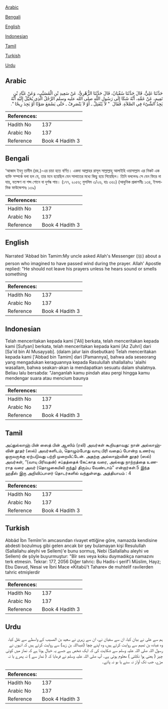 [Arabic](#arabic)

[Bengali](#bengali)

[English](#english)

[Indonesian](#indonesian)

[Tamil](#tamil)

[Turkish](#turkish)

[Urdu](#urdu)

## Arabic


<div dir="rtl" lang="ar" style={{fontSize:'larger',backgroundColor:'#f8f9fa',padding:20}}>
حَدَّثَنَا عَلِيٌّ، قَالَ حَدَّثَنَا سُفْيَانُ، قَالَ حَدَّثَنَا الزُّهْرِيُّ، عَنْ سَعِيدِ بْنِ الْمُسَيَّبِ، وَعَنْ عَبَّادِ بْنِ تَمِيمٍ، عَنْ عَمِّهِ، أَنَّهُ شَكَا إِلَى رَسُولِ اللَّهِ صلى الله عليه وسلم الرَّجُلُ الَّذِي يُخَيَّلُ إِلَيْهِ أَنَّهُ يَجِدُ الشَّىْءَ فِي الصَّلاَةِ‏.‏ فَقَالَ ‏ "‏ لاَ يَنْفَتِلْ ـ أَوْ لاَ يَنْصَرِفْ ـ حَتَّى يَسْمَعَ صَوْتًا أَوْ يَجِدَ رِيحًا ‏"‏‏.‏
</div>
<div style={{backgroundColor:'#f8f9fa',padding:20, marginBottom: 10}}><table> <thead> <tr> <th>References:</th> <th></th> </tr> </thead> <tbody><tr><td>Hadith No</td><td>137</td></tr><tr><td>Arabic No</td><td>137</td></tr><tr><td>Reference</td><td>Book 4 Hadith 3</td></tr></tbody></table></div>

## Bengali


<div dir="ltr" lang="bn" style={{fontSize:'larger',backgroundColor:'#f8f9fa',padding:20}}>
‘আব্বাদ ইবনু তামীম (রহ.)-এর চাচা হতে বর্ণিত। একদা আল্লাহর রাসূল সাল্লাল্লাহু আলাইহি ওয়াসাল্লাম এর নিকট এক ব্যক্তি সম্পর্কে বলা হল যে, তার মনে হয়েছিল যেন সালাতের মধ্যে কিছু হয়ে গিয়েছিল। তিনি বললেনঃ সে যেন ফিরে না যায়, যতক্ষণ না শব্দ শোনে বা দুর্গন্ধ পায়। (১৭৭, ২০৫৬; মুসলিম ৩/২৬, হাঃ ৩৬১) (আধুনিক প্রকাশনীঃ ১৩৪, ইসলামিক ফাউন্ডেশনঃ ১৩৯)
</div>
<div style={{backgroundColor:'#f8f9fa',padding:20, marginBottom: 10}}><table> <thead> <tr> <th>References:</th> <th></th> </tr> </thead> <tbody><tr><td>Hadith No</td><td>137</td></tr><tr><td>Arabic No</td><td>137</td></tr><tr><td>Reference</td><td>Book 4 Hadith 3</td></tr></tbody></table></div>

## English


<div dir="ltr" lang="en" style={{fontSize:'larger',backgroundColor:'#f8f9fa',padding:20}}>
Narrated 'Abbad bin Tamim:My uncle asked Allah's Messenger (ﷺ) about a person who imagined to have passed wind during the prayer. Allah' Apostle replied: "He should not leave his prayers unless he hears sound or smells something
</div>
<div style={{backgroundColor:'#f8f9fa',padding:20, marginBottom: 10}}><table> <thead> <tr> <th>References:</th> <th></th> </tr> </thead> <tbody><tr><td>Hadith No</td><td>137</td></tr><tr><td>Arabic No</td><td>137</td></tr><tr><td>Reference</td><td>Book 4 Hadith 3</td></tr></tbody></table></div>

## Indonesian


<div dir="ltr" lang="id" style={{fontSize:'larger',backgroundColor:'#f8f9fa',padding:20}}>
Telah menceritakan kepada kami ['Ali] berkata, telah menceritakan kepada kami [Sufyan] berkata, telah menceritakan kepada kami [Az Zuhri] dari [Sa'id bin Al Musayyab]. (dalam jalur lain disebutkan) Telah menceritakan kepada kami ['Abbad bin Tamim] dari [Pamannya], bahwa ada seseorang yang mengadukan keraguannya kepada Rasulullah shallallahu 'alaihi wasallam, bahwa seakan-akan ia mendapatkan sesuatu dalam shalatnya. Beliau lalu bersabda: "Janganlah kamu pindah atau pergi hingga kamu mendengar suara atau mencium baunya
</div>
<div style={{backgroundColor:'#f8f9fa',padding:20, marginBottom: 10}}><table> <thead> <tr> <th>References:</th> <th></th> </tr> </thead> <tbody><tr><td>Hadith No</td><td>137</td></tr><tr><td>Arabic No</td><td>137</td></tr><tr><td>Reference</td><td>Book 4 Hadith 3</td></tr></tbody></table></div>

## Tamil


<div dir="ltr" lang="ta" style={{fontSize:'larger',backgroundColor:'#f8f9fa',padding:20}}>
அப்துல்லாஹ் பின் ஸைத் பின் ஆஸிம் (ரலி) அவர்கள் கூறியதாவது: நான் அல்லாஹ்வின் தூதர் (ஸல்) அவர்களிடம், தொழும்போது வாயு பிரி வதைப் போன்ற உணர்வு ஒருவருக்கு ஏற்படுவது பற்றி முறையிட்டேன். அதற்கு அல்லாஹ்வின் தூதர் (ஸல்) அவர்கள், “(வாயு பிரிவதன்) சப்தத்தைக் கேட்காத வரை, அல்லது நாற்றத்தை உணராத வரை அவர் (தொழுகையிலி ருந்து) திரும்ப வேண்டாம்” என்றார்கள்.5 இந்த ஹதீஸ் இரு அறிவிப்பாளர் தொடர்களில் வந்துள்ளது. அத்தியாயம் : 4
</div>
<div style={{backgroundColor:'#f8f9fa',padding:20, marginBottom: 10}}><table> <thead> <tr> <th>References:</th> <th></th> </tr> </thead> <tbody><tr><td>Hadith No</td><td>137</td></tr><tr><td>Arabic No</td><td>137</td></tr><tr><td>Reference</td><td>Book 4 Hadith 3</td></tr></tbody></table></div>

## Turkish


<div dir="ltr" lang="tr" style={{fontSize:'larger',backgroundColor:'#f8f9fa',padding:20}}>
Abbâd İbn Temîm'in amcasından rivayet ettiğine göre, namazda kendisine abdesti bozulmuş gibi gelen ancak bir şey bulamayan kişi Resulullah (Sallallahu aleyhi ve Sellem)'e bunu sormuş, Nebi (Sallallahu aleyhi ve Sellem) de şöyle buyurmuştur: "Bîr ses veya koku duymadıkça namazını terk etmesin. Tekrar: 177, 2056 Diğer tahric: Bu Hadis-i şerif’i Müslim, Hayz; Ebu Davud, Nesai ve İbni Mace «Kitabü't Tahare» de muhtelif ravilerden tahric etmişlerdir
</div>
<div style={{backgroundColor:'#f8f9fa',padding:20, marginBottom: 10}}><table> <thead> <tr> <th>References:</th> <th></th> </tr> </thead> <tbody><tr><td>Hadith No</td><td>137</td></tr><tr><td>Arabic No</td><td>137</td></tr><tr><td>Reference</td><td>Book 4 Hadith 3</td></tr></tbody></table></div>

## Urdu


<div dir="rtl" lang="ur" style={{fontSize:'larger',backgroundColor:'#f8f9fa',padding:20}}>
ہم سے علی نے بیان کیا، ان سے سفیان نے، ان سے زہری نے سعید بن المسیب کے واسطے سے نقل کیا، وہ عبادہ بن تمیم سے روایت کرتے ہیں، وہ اپنے چچا (عبداللہ بن زید) سے روایت کرتے ہیں کہ انہوں نے رسول اللہ صلی اللہ علیہ وسلم سے شکایت کی کہ ایک شخص ہے جسے یہ خیال ہوتا ہے کہ نماز میں کوئی چیز ( یعنی ہوا نکلتی ) معلوم ہوئی ہے۔ آپ صلی اللہ علیہ وسلم نے فرمایا کہ ( نماز سے ) نہ پھرے یا نہ مڑے، جب تک آواز نہ سنے یا بو نہ پائے۔
</div>
<div style={{backgroundColor:'#f8f9fa',padding:20, marginBottom: 10}}><table> <thead> <tr> <th>References:</th> <th></th> </tr> </thead> <tbody><tr><td>Hadith No</td><td>137</td></tr><tr><td>Arabic No</td><td>137</td></tr><tr><td>Reference</td><td>Book 4 Hadith 3</td></tr></tbody></table></div>